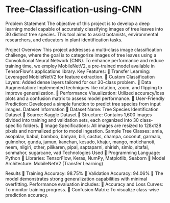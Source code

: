 # Tree-Classification-using-CNN

Problem Statement
The objective of this project is to develop a deep learning model capable of accurately classifying
images of tree leaves into 30 distinct tree species. This tool aims to assist botanists, environmental
researchers, and educators in plant identification tasks.


Project Overview
This project addresses a multi-class image classification challenge, where the goal is to categorize
images of tree leaves using a Convolutional Neural Network (CNN). To enhance performance and
reduce training time, we employ MobileNetV2, a pre-trained model available in TensorFlow&#39;s
applications library.
Key Features:
 Transfer Learning: Leveraged MobileNetV2 for feature extraction.
 Custom Classification Layers: Added dense layers tailored for our 30-class problem.
 Data Augmentation: Implemented techniques like rotation, zoom, and flipping to improve
generalization.
 Performance Visualization: Utilized accuracy/loss plots and a confusion matrix to assess
model performance.
 User-Friendly Prediction: Developed a simple function to predict tree species from input
images.
Dataset Information
 Dataset Name: Tree Species Identification Dataset
 Source: Kaggle Dataset
 Structure: Contains 1,600 images divided into training and validation sets, each organized
into 30 class-specific folders.
 Image Specifications: All images are resized to 128x128 pixels and normalized prior to
model ingestion.
Sample Tree Classes:
amla, asopalav, babul, bamboo, banyan, bili, cactus, champa, coconut, garmalo, gulmohor, gunda,
jamun, kanchan, kesudo, khajur, mango, motichanoti, neem, nilgiri, other, pilikaren, pipal,
saptaparni, shirish, simlo, sitafal, sonmahor, sugarcane, vad
Technologies Used
 Programming Language: Python
 Libraries: TensorFlow, Keras, NumPy, Matplotlib, Seaborn
 Model Architecture: MobileNetV2 (Transfer Learning)


Results
 Training Accuracy: 98.75%
 Validation Accuracy: 94.06%
 The model demonstrates strong generalization capabilities with minimal overfitting.
Performance evaluation includes:
 Accuracy and Loss Curves: To monitor training progress.
 Confusion Matrix: To visualize class-wise prediction accuracy.
